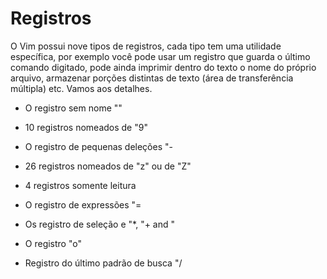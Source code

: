 Registros
=========

O Vim possui nove tipos de registros, cada tipo tem uma utilidade
específica, por exemplo você pode usar um registro que guarda o último
comando digitado, pode ainda imprimir dentro do texto o nome do próprio
arquivo, armazenar porções distintas de texto (área de transferência
múltipla) etc. Vamos aos detalhes.

-   O registro sem nome ""

-   10 registros nomeados de "9"

-   O registro de pequenas deleções "-

-   26 registros nomeados de "z" ou de "Z"

-   4 registros somente leitura

-   O registro de expressões "=

-   Os registro de seleção e "\*, "+ and " 

-   O registro "o"

-   Registro do último padrão de busca "/

